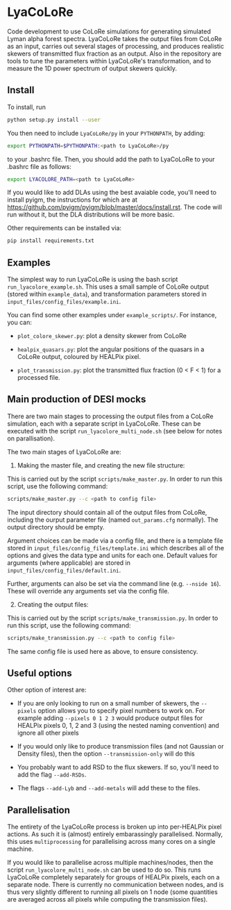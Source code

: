 # LyaCoLoRe
Code development to use CoLoRe simulations for generating simulated Lyman alpha forest spectra.
LyaCoLoRe takes the output files from CoLoRe as an input, carries out several stages of processing, and produces realistic skewers of transmitted flux fraction as an output.
Also in the repository are tools to tune the parameters within LyaCoLoRe's transformation, and to measure the 1D power spectrum of output skewers quickly.

## Install
To install, run
```bash
python setup.py install --user
```

You then need to include `LyaCoLoRe/py` in your `PYTHONPATH`, by adding:
```bash
export PYTHONPATH=$PYTHONPATH:<path to LyaCoLoRe>/py
```

to your .bashrc file. Then, you should add the path to LyaCoLoRe to your .bashrc file as follows:

```bash
export LYACOLORE_PATH=<path to LyaCoLoRe>
```

If you would like to add DLAs using the best avaiable code, you'll need to install pyigm, the instructions for which are at https://github.com/pyigm/pyigm/blob/master/docs/install.rst. The code will run without it, but the DLA distributions will be more basic.

Other requirements can be installed via:
```bash
pip install requirements.txt
```

## Examples
The simplest way to run LyaCoLoRe is using the bash script `run_lyacolore_example.sh`. This uses a small sample of CoLoRe output (stored within `example_data`), and transformation parameters stored in `input_files/config_files/example.ini`.

You can find some other examples under `example_scripts/`. For instance, you can:

*   `plot_colore_skewer.py`: plot a density skewer from CoLoRe

*   `healpix_quasars.py`: plot the angular positions of the quasars in a CoLoRe output,
    coloured by HEALPix pixel.

*   `plot_transmission.py`: plot the transmitted flux fraction (0 < F < 1) for a processed file.


## Main production of DESI mocks

There are two main stages to processing the output files from a CoLoRe simulation, each with a separate script in LyaCoLoRe. These can be executed with the script `run_lyacolore_multi_node.sh` (see below for notes on parallisation).

The two main stages of LyaCoLoRe are:

1. Making the master file, and creating the new file structure:

This is carried out by the script `scripts/make_master.py`. In order to run this script, use the following command:
```bash
scripts/make_master.py --c <path to config file>
```

The input directory should contain all of the output files from CoLoRe, including
the ourput parameter file (named `out_params.cfg` normally). The output directory should be empty.

Argument choices can be made via a config file, and there is a template file stored in `input_files/config_files/template.ini` which describes all of the options and gives the data type and units for each one. Default values for arguments (where applicable) are stored in `input_files/config_files/default.ini`.

Further, arguments can also be set via the command line (e.g. `--nside 16`). These will override any arguments set via the config file.

2. Creating the output files:

This is carried out by the script `scripts/make_transmission.py`.
In order to run this script, use the following command:
```bash
scripts/make_transmission.py --c <path to config file>
```

The same config file is used here as above, to ensure consistency.

## Useful options

Other option of interest are:

*   If you are only looking to run on a small number of skewers, the `--pixels` option
allows you to specify pixel numbers to work on. For example adding `--pixels 0 1 2 3`
would produce output files for HEALPix pixels 0, 1, 2 and 3 (using the nested naming convention) and ignore all other pixels

*   If you would only like to produce transmission files (and not Gaussian or Density files), then the option `--transmission-only` will do this

*   You probably want to add RSD to the flux skewers. If so, you'll need to add the
flag `--add-RSDs`.

*   The flags `--add-Lyb` and `--add-metals` will add these to the files.

## Parallelisation

The entirety of the LyaCoLoRe process is broken up into per-HEALPix pixel actions. As such it is (almost) entirely embarassingly parallelised. Normally, this uses `multiprocessing` for parallelising across many cores on a single machine.

If you would like to parallelise across multiple machines/nodes, then the script `run_lyacolore_multi_node.sh` can be used to do so. This runs LyaCoLoRe completely separately for groups of HEALPix pixels, each on a separate node. There is currently no communication between nodes, and is thus very slightly different to running all pixels on 1 node (some quantities are averaged across all pixels while computing the transmission files).
